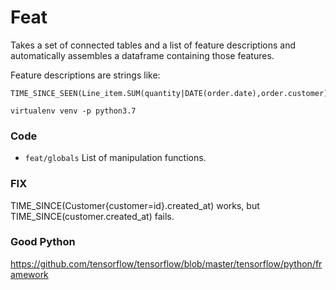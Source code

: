 
# Feat

Takes a set of connected tables and a list of feature descriptions and
automatically assembles a dataframe containing those features.

Feature descriptions are strings like:

```
TIME_SINCE_SEEN(Line_item.SUM(quantity|DATE(order.date),order.customer))
```



```
virtualenv venv -p python3.7
```

### Code

- `feat/globals` List of manipulation functions.


### FIX

TIME_SINCE(Customer{customer=id}.created_at) works, but TIME_SINCE(customer.created_at) fails.


### Good Python

https://github.com/tensorflow/tensorflow/blob/master/tensorflow/python/framework